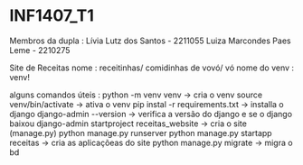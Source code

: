 # INF1407_T1

Membros da dupla :
Lívia Lutz dos Santos - 2211055
Luiza Marcondes Paes Leme - 2210275

Site de Receitas
nome : receitinhas/ comidinhas de vovó/ vó
nome do venv : venv!

alguns comandos úteis :
python -m venv venv -> cria o venv
source venv/bin/activate -> ativa o venv
pip instal -r requirements.txt -> installa o django
django-admin --version -> verifica a versão do django e se o django baixou
django-admin startproject receitas_website -> cria o site (manage.py)
python manage.py runserver
python manage.py startapp receitas -> cria as aplicaçõeas do site
python manage.py migrate -> migra o bd
